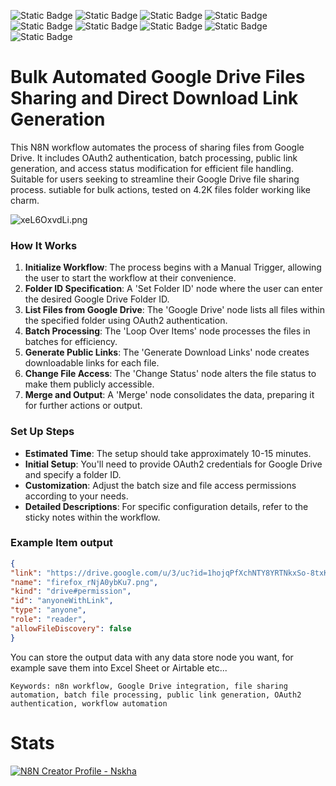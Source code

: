 ![Static Badge](https://img.shields.io/badge/Template%20Version-V0.01-pink) ![Static Badge](https://img.shields.io/badge/Node-GoogleDrive-f8f8f8) ![Static Badge](https://img.shields.io/badge/Node-GoogleDriveOAuth2Api-f8f8f8) ![Static Badge](https://img.shields.io/badge/Node-SplitInBatches-f8f8f8) ![Static Badge](https://img.shields.io/badge/Node-ManualTrigger-f8f8f8) ![Static Badge](https://img.shields.io/badge/Node-Code-f8f8f8) ![Static Badge](https://img.shields.io/badge/Node-NoOp-f8f8f8) ![Static Badge](https://img.shields.io/badge/Node-templates-f8f8f8)
![Static Badge](https://cdn.statically.io/gh/Automations-Project/n8n-templates/main/src/img/covers/n8n-bulk-automated-google-drive-files-sharing-and-direct-download-link-generation/idNEgS9h8q.jpeg)

# Bulk Automated Google Drive Files Sharing and Direct Download Link Generation

This N8N workflow automates the process of sharing files from Google Drive. It includes OAuth2 authentication, batch processing, public link generation, and access status modification for efficient file handling. Suitable for users seeking to streamline their Google Drive file sharing process. sutiable for bulk actions, tested on 4.2K files folder working like charm.

![xeL6OxvdLi.png](fileId:725)

### How It Works

1. **Initialize Workflow**: The process begins with a Manual Trigger, allowing the user to start the workflow at their convenience.
2. **Folder ID Specification**: A 'Set Folder ID' node where the user can enter the desired Google Drive Folder ID.
3. **List Files from Google Drive**: The 'Google Drive' node lists all files within the specified folder using OAuth2 authentication.
4. **Batch Processing**: The 'Loop Over Items' node processes the files in batches for efficiency.
5. **Generate Public Links**: The 'Generate Download Links' node creates downloadable links for each file.
6. **Change File Access**: The 'Change Status' node alters the file status to make them publicly accessible.
7. **Merge and Output**: A 'Merge' node consolidates the data, preparing it for further actions or output.

### Set Up Steps

* **Estimated Time**: The setup should take approximately 10-15 minutes.
* **Initial Setup**: You'll need to provide OAuth2 credentials for Google Drive and specify a folder ID.
* **Customization**: Adjust the batch size and file access permissions according to your needs.
* **Detailed Descriptions**: For specific configuration details, refer to the sticky notes within the workflow.

### Example Item output
```JSON
{
"link": "https://drive.google.com/u/3/uc?id=1hojqPfXchNTY8YRTNkxSo-8txK9re-V4&export=download&confirm=t&authuser=0",
"name": "firefox_rNjA0ybKu7.png",
"kind": "drive#permission",
"id": "anyoneWithLink",
"type": "anyone",
"role": "reader",
"allowFileDiscovery": false
}
```
You can store the output data with any data store node you want, for example save them into Excel Sheet or Airtable etc...
```
Keywords: n8n workflow, Google Drive integration, file sharing automation, batch file processing, public link generation, OAuth2 authentication, workflow automation
```


# Stats
[![N8N Creator Profile - Nskha](https://cdn.statically.io/gh/Automations-Project/n8n-templates/main/stats.min.svg)](https://n8n.io/creators/nskha)